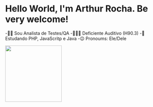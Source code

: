 # Hello World, I'm Arthur Rocha. Be very welcome!

-👨‍💻 Sou Analista de Testes/QA
-🧏🏻‍♂️ Deficiente Auditivo (H90.3)
-🌱 Estudando PHP, JavaScritp e Java
-😉 Pronoums: Ele/Dele

<div>
  <a herf="https://github.com/ArthurRocha-98">
  <img height="180em" src="https://github-readme-stats.vercel.app/api?username=ArthurRocha&show_icons=true&theme=dark&include_all_commits=true&count_private=true"/>
  <img height="180em" src+"https://github-readme-stats.vercel.app/api/top-langs/?username=ArthurRocha&layout=compact&langs_count=16&theme=dark"/>
</div>
